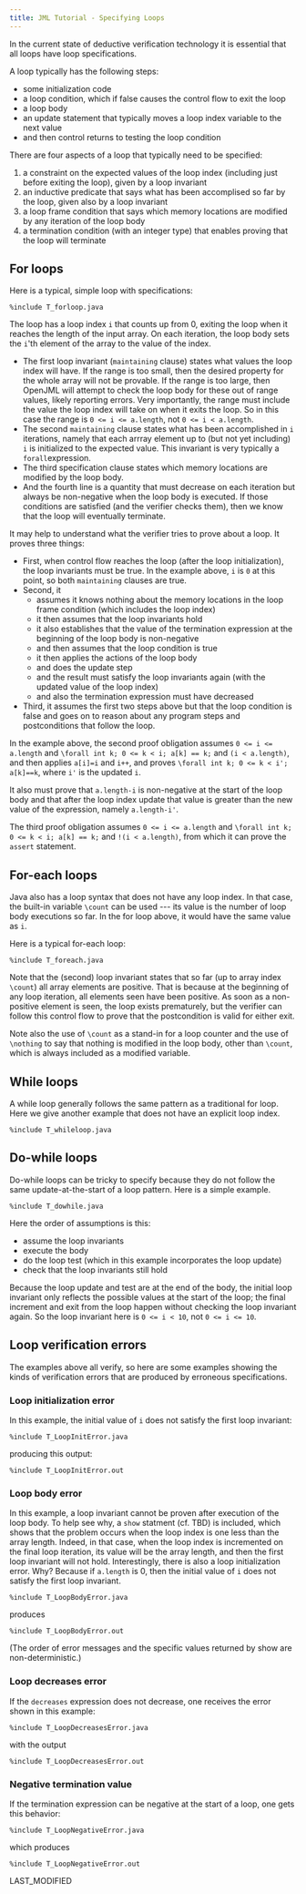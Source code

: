 ```yaml
---
title: JML Tutorial - Specifying Loops
---
```


In the current state of deductive verification technology it is essential that all loops have loop specifications.

A loop typically has the following steps:
* some initialization code
* a loop condition, which if false causes the control flow to exit the loop
* a loop body 
* an update statement that typically moves a loop index variable to the next value
* and then control returns to testing the loop condition

There are four aspects of a loop that typically need to be specified:
1. a constraint on the expected values of the loop index (including just before exiting the loop), given by a loop invariant
2. an inductive predicate that says what has been accomplised so far by the loop, given also by a loop invariant
3. a loop frame condition that says which memory locations are modified by any iteration of the loop body
4. a termination condition (with an integer type) that enables proving that the loop will terminate

## For loops

Here is a typical, simple loop with specifications:
```
%include T_forloop.java
```

The loop has a loop index `i` that counts up from 0, exiting the loop when it reaches the length of the input array. 
On each iteration, the loop body sets the `i`'th element of the array to the value of the index.

* The first loop invariant (`maintaining` clause) states what values the loop index will have. If the range is too small,
then the desired property for the whole array will not be provable. If the range is too large, then OpenJML
will attempt to check the loop body for these out of range values, likely reporting errors. Very importantly, 
the range must include the value the loop index will take on when it exits the loop. So in this case the range is
`0 <= i <= a.length`, not `0 <= i < a.length`.
* The second `maintaining` clause states what has been accomplished in `i` iterations, namely that each arrray element up
to (but not yet including) `i` is initialized to the expected value. This invariant is very typically a `forall`expression.
* The third specification clause states which memory locations are modified by the loop body.
* And the fourth line is a quantity that must decrease on each iteration but always be non-negative when the loop body is executed.
If those conditions are satisfied (and the verifier checks them), then we know that the loop will eventually terminate.

It may help to understand what the verifier tries to prove about a loop. It proves three things:
* First, when control flow reaches the loop (after the loop initialization), the loop invariants must be true. In the example above,
`i` is `0` at this point, so both `maintaining` clauses are true.
* Second, it
  * assumes it knows nothing about the memory locations in the loop frame condition (which includes the loop index)
  * it then assumes that the loop invariants hold 
  * it also establishes that the value of the termination expression at the beginning of the loop body is non-negative
  * and then assumes that the loop condition is true
  * it then applies the actions of the loop body
  * and does the update step
  * and the result must satisfy the loop invariants again (with the updated value of the loop index)
  * and also the termination expression must have decreased
* Third, it assumes the first two steps above but that the loop condition is false and goes on to reason about any program steps and postconditions that follow the loop.

In the example above, the second proof obligation assumes `0 <= i <= a.length` and `\forall int k; 0 <= k < i; a[k] == k;` and
`(i < a.length)`, and then applies `a[i]=i` and `i++`, and proves `\forall int k; 0 <= k < i'; a[k]==k`, where `i'` is the updated `i`.

It also must prove that `a.length-i` is non-negative at the start of the loop body and that after the loop index update that value is greater  than
the new value of the expression, namely `a.length-i'`.

The third proof obligation assumes `0 <= i <= a.length` and `\forall int k; 0 <= k < i; a[k] == k;` and `!(i < a.length)`, from which it can prove the `assert` statement.

## For-each loops

Java also has a loop syntax that does not have any loop index. In that case, the built-in variable `\count` can be used --- its value is the number of loop
body executions so far. In the for loop above, it would have the same value as `i`.

Here is a typical for-each loop:
```
%include T_foreach.java
```
Note that the (second) loop invariant states that so far (up to array index `\count`) all array elements are positive. That is because at the beginning of any loop iteration,
all elements seen have been positive. As soon as a non-positive element is seen, the loop exists prematurely, but the verifier can follow this control flow to prove that 
the postcondition is valid for either exit.

Note also the use of `\count` as a stand-in for a loop counter and the use of `\nothing` to say that nothing is modified in the loop body, other than `\count`, which is always included as a modified variable.

## While loops

A while loop generally follows the same pattern as a traditional for loop. Here we give another example that does not have an explicit loop index.
```
%include T_whileloop.java
```

## Do-while loops

Do-while loops can be tricky to specify because they do not follow the same update-at-the-start of a loop pattern. Here is a simple example.
```
%include T_dowhile.java
```
Here the order of assumptions is this:
* assume the loop invariants
* execute the body
* do the loop test (which in this example incorporates the loop update)
* check that the loop invariants still hold

Because the loop update and test are at the end of the body, the initial loop invariant only reflects the possible values at the start of the loop; the final increment and exit from the loop happen without 
checking the loop invariant again. So the loop invariant here is `0 <= i < 10`, not `0 <= i <= 10`.


## Loop verification errors

The examples above all verify, so here are some examples showing the kinds of verification errors that are produced by erroneous specifications.

### Loop initialization error

In this example, the initial value of `i` does not satisfy the first loop invariant:
```
%include T_LoopInitError.java
```
producing this output:
```
%include T_LoopInitError.out
```

### Loop body error
In this example, a loop invariant cannot be proven after execution of the loop body. To help see why, a `show` statment (cf. TBD) is included, which shows that the problem occurs when
the loop index is one less than the array length. Indeed, in that case, when the loop index is incremented on the final loop iteration, its value will be the array length, and then the
first loop invariant will not hold. Interestingly, there is also a loop initialization error. Why? Because if `a.length` is 0, then the initial value of `i` does not satisfy the first 
loop invariant.
```
%include T_LoopBodyError.java
```
produces
```
%include T_LoopBodyError.out
```
(The order of error messages and the specific values returned by show are non-deterministic.)

### Loop decreases error
If the `decreases` expression does not decrease, one receives the error shown in this example:
```
%include T_LoopDecreasesError.java
```
with the output
```
%include T_LoopDecreasesError.out
```
### Negative termination value
If the termination expression can be negative at the start of a loop, one gets this behavior:
```
%include T_LoopNegativeError.java
```
which produces
```
%include T_LoopNegativeError.out
```

LAST_MODIFIED
